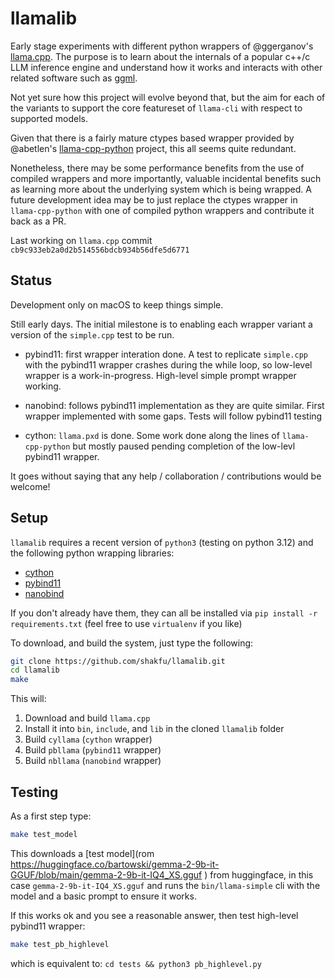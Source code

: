 # llamalib

Early stage experiments with different python wrappers of @ggerganov's [llama.cpp](https://github.com/ggerganov/llama.cpp). The purpose is to learn about the internals of a popular c++/c LLM inference engine and understand how it works and interacts with other related software such as [ggml](https://github.com/ggerganov/ggml).

Not yet sure how this project will evolve beyond that, but the aim for each of the variants to support the core featureset of `llama-cli` with respect to supported models.

Given that there is a fairly mature ctypes based wrapper provided by @abetlen's [llama-cpp-python](https://github.com/abetlen/llama-cpp-python) project, this all seems quite redundant.

Nonetheless, there may be some performance benefits from the use of compiled wrappers and more importantly, valuable incidental benefits such as learning more about the underlying system which is being wrapped. A future development idea may be to just replace the ctypes wrapper in `llama-cpp-python` with one of compiled python wrappers and contribute it back as a PR.

Last working on `llama.cpp` commit `cb9c933eb2a0d2b514556bdcb934b56dfe5d6771`

## Status

Development only on macOS to keep things simple.

Still early days. The initial milestone is to enabling each wrapper variant a version of the `simple.cpp` test to be run.

- pybind11: first wrapper interation done. A test to replicate `simple.cpp` with the pybind11 wrapper crashes during the while loop, so low-level wrapper is a work-in-progress. High-level simple prompt wrapper working.

- nanobind: follows pybind11 implementation as they are quite similar. First wrapper implemented with some gaps. Tests will follow pybind11 testing

- cython: `llama.pxd` is done. Some work done along the lines of `llama-cpp-python` but mostly paused pending completion of the low-levl pybind11 wrapper.

It goes without saying that any help / collaboration / contributions would be welcome!


## Setup

`llamalib` requires a recent version of `python3` (testing on python 3.12) and the following python wrapping libraries:

- [cython](https://cython.org)
- [pybind11](https://github.com/pybind/pybind11)
- [nanobind](https://github.com/wjakob/nanobind)

If you don't already have them, they can all be installed via `pip install -r requirements.txt` (feel free to use `virtualenv` if you like)

To download, and build the system, just type the following:

```sh
git clone https://github.com/shakfu/llamalib.git
cd llamalib
make
```

This will:

1. Download and build `llama.cpp`
2. Install it into `bin`, `include`, and `lib` in the cloned `llamalib` folder
3. Build `cyllama` (`cython` wrapper)
4. Build `pbllama` (`pybind11` wrapper)
5. Build `nbllama` (`nanobind` wrapper)


## Testing

As a first step type:

```sh
make test_model
```

This downloads a [test model](rom https://huggingface.co/bartowski/gemma-2-9b-it-GGUF/blob/main/gemma-2-9b-it-IQ4_XS.gguf ) from huggingface, in this case `gemma-2-9b-it-IQ4_XS.gguf` and runs the `bin/llama-simple` cli with the model and a basic prompt to ensure it works.

If this works ok and you see a reasonable answer, then test high-level pybind11 wrapper:


```sh
make test_pb_highlevel
```

which is equivalent to: `cd tests && python3 pb_highlevel.py`



